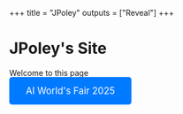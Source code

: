 +++
title = "JPoley"
outputs = ["Reveal"]
+++

# JPoley's Site

Welcome to this page

<div class="r-hstack justify-center" style="gap: 20px;">
  <a href="/ai/worlds-fair/" style="text-decoration: none; padding: 15px 30px; background-color: #007BFF; color: white; border-radius: 5px; font-size: 1.2em;">
    AI World's Fair 2025
  </a>
</div>
